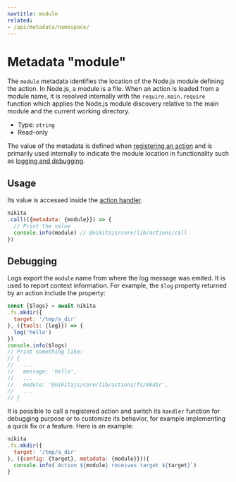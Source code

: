 ```yaml
---
navtitle: module
related:
- /api/metadata/namespace/
---
```


# Metadata "module"

The `module` metadata identifies the location of the Node.js module defining the action. In Node.js, a module is a file. When an action is loaded from a module name, it is resolved internally with the `require.main.require` function which applies the Node.js module discovery relative to the main module and the current working directory.

* Type: `string`
* Read-only

The value of the metadata is defined when [registering an action](/current/guide/registry/) and is primarily used internally to indicate the module location in functionality such as [logging and debugging](/current/guide/logging_debugging/).

## Usage

Its value is accessed inside the [action handler](/current/api/handler/).

```js
nikita
.call(({metadata: {module}}) => {
  // Print the value
  console.info(module) // @nikitajs/core/lib/actions/call
})
```

## Debugging

Logs export the `module` name from where the log message was emited. It is used to report context information. For example, the `$log` property returned by an action include the property:

```js
const {$logs} = await nikita
.fs.mkdir({
  target: '/tmp/a_dir'
}, ({tools: {log}}) => {
  log('hello')
})
console.info($logs)
// Print something like:
// {
//   ...
//   message: 'hello',
//   ...
//   module: '@nikitajs/core/lib/actions/fs/mkdir',
//   ...
// }
```

It is possible to call a registered action and switch its `handler` function for debugging purpose or to customize its behavior, for example implementing a quick fix or a feature. Here is an example:

```js
nikita
.fs.mkdir({
  target: '/tmp/a_dir'
}, ({config: {target}, metadata: {module}})){
  console.info(`Action ${module} receives target ${target}`)
}
```
